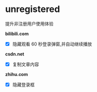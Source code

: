 # unregistered

提升非注册用户使用体验


**bilibili.com**

- [x] 隐藏观看 60 秒登录弹窗,并自动继续播放

**csdn.net**

- [x] 复制文章内容

**zhihu.com**

- [x] 隐藏登录框
